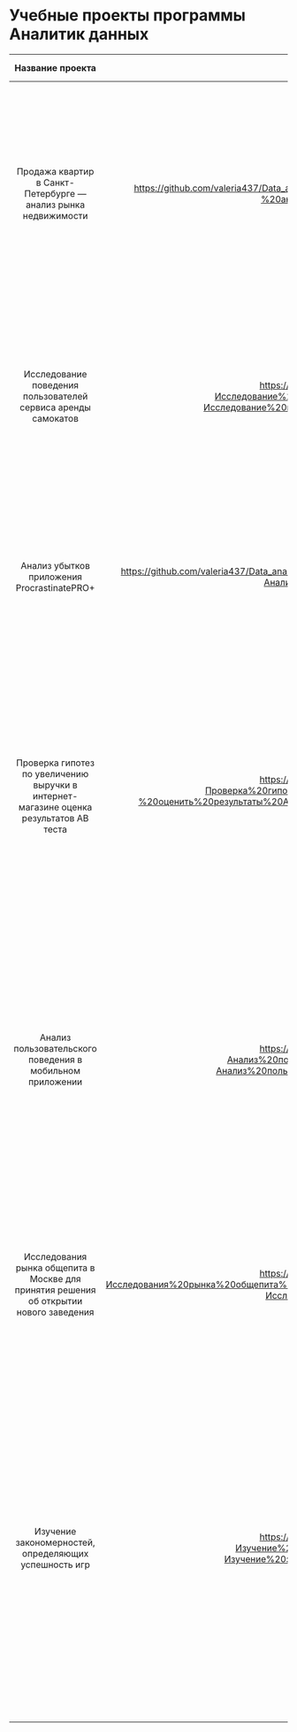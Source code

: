 # **Учебные проекты программы Аналитик данных**

|Название проекта         | Ссылка       | Описание                     | Навыки и иснтрументы                     |  
| :--------------------: | :---------------------: |:---------------------------:|:---------------------------:|
| Продажа квартир в Санкт-Петербурге — анализ рынка недвижимости |https://github.com/valeria437/Data_analyst_yandex_praktikum/blob/main/Продажа%20квартир%20в%20Санкт-Петербурге%20—%20анализ%20рынка%20недвижимости/Продажа%20квартир.ipynb|На основе данных сервиса Яндекс.Недвижимость определена рыночная стоимость объектов недвижимости разного типа, типичные параметры квартир, в зависимости от удаленности от центра. Проведена предобработка данных. Добавлены новые данные. Построены гистограммы, боксплоты, диаграммы рассеивания  | Python, Pandas , библиотеки plotly, matplotlib, предобработка данных, исследовательский анализ данных, визуализация данных |
|Исследование поведения пользователей сервиса аренды самокатов | https://github.com/valeria437/Data_analyst_yandex_praktikum/blob/main/Исследование%20поведения%20пользователей%20сенрвиса%20аренды%20самокатов/Исследование%20поведения%20пользователей%20сенрвиса%20аренды%20самокатов.ipynb|Проведен предварительный анализ использования тарифов на выборке клиентов сервиса самокатов, проанализировано поведение клиентов при использовании услуг. Проведена предобработка данных, их анализ. Проверены статистические гипотезы на основе имеющихся данных |  Python, Pandas, Мatplotlib, NumPy, SciPy, описательная статистика, проверка статистических гипотез|
|Анализ убытков приложения ProcrastinatePRO+ |https://github.com/valeria437/Data_analyst_yandex_praktikum/blob/main/Анализ%20убытков%20приложения%20ProcrastinatePRO%2B/Анализ%20убытков%20приложения%20ProcrastinatePRO%2B.ipynb | Проведен анализ данных от ProcrastinatePRO+. Рассчитаны различные метрики, использован когортный анализ: LTV, CAC, Retention rate, DAU, WAU, MAU и т.д. Использованы уже написанные ранее функции расчёта метрик. Сделаны правильные выводы по полученным данным| Python, Pandas, Matplotlib, когортный анализ, юнит-экономика, продуктовые метрики, Seaborn |
|Проверка гипотез по увеличению выручки в интернет-магазине оценка результатов AB теста | https://github.com/valeria437/Data_analyst_yandex_praktikum/blob/main/Проверка%20гипотез%20по%20увеличению%20выручки%20в%20интернет-магазине%20—%20оценить%20результаты%20AB%20теста/Проверка%20гипотез%20по%20увеличению%20выручки%20в%20интернет-магазине%20.ipynb|Проведена приоритизация гипотез по фреймворкам ICE и RICE. Затем провел анализ результатов A/B-теста, построил графики кумулятивной выручки, среднего чека, конверсии по группам, а затем посчитал статистическую значимость различий конверсий и средних чеков по сырым и очищенным данным. На основании анализа мной было принято решение о нецелесообразности дальнейшего проведения теста| Python, Pandas, Matplotlib, SciPy, A/B-тестирование, проверка статистических гипотез |
|Анализ пользовательского поведения в мобильном приложении |https://github.com/valeria437/Data_analyst_yandex_praktikum/blob/main/Анализ%20пользовательского%20поведения%20в%20мобильном%20приложении/Анализ%20пользовательского%20поведения%20в%20мобильном%20приложении.ipynb |В данном проекте мной были изучены принципы событийной аналитики. Я построил воронку продаж, исследовал путь пользователей до покупки. Проанализировал результаты A/B-теста введения новых шрифтов. Сравнил 2 контрольных группы между собой, убедился в правильном разделении трафика, а затем сравнил с тестовой группой Выявлено, что новый шрифт значительно не повлияет на поведение пользователей | А/В-тестирование, Python, Pandas, Matplotlib, Seaborn, событийная аналитика, продуктовые метрики, Plotly, проверка статистических гипотез, визуализация данных |
|Исследования рынка общепита в Москве для принятия решения об открытии нового заведения | https://github.com/valeria437/Data_analyst_yandex_praktikum/blob/main/Исследования%20рынка%20общепита%20в%20Москве%20для%20принятия%20решения%20об%20открытии%20нового%20заведения/Исследования%20рынка%20общепита%20в%20Москве%20.ipynb| Подготовлено исследование рынка на основе открытых данных о заведениях общественного питания Москвы, визуализированы полученные данные. На основе данных выбрано место для открытия новой кофейни. В построении графиков я использованы библиотеки seaborn и plotly| Python, Pandas, Seaborn, Plotly, визуализация данных |
|Изучение закономерностей, определяющих успешность игр | https://github.com/valeria437/Data_analyst_yandex_praktikum/blob/main/Изучение%20закономерностей%2C%20определяющих%20успешность%20игр/Изучение%20закономерностей%2C%20определяющих%20успешность%20игр.ipynb|Выявлены параметры, определяющие успешность игры в разных регионах мира. На основании этого подготовлен отчет для магазина компьютерных игр для планирования рекламных кампаний. Проведена предобработка данных, анализ. Выбран актуальный период для анализа. Составлены портреты пользователей каждого региона. Проверены гипотезы: средние пользовательские рейтинги платформ Xbox One и PC одинаковые; средние пользовательские рейтинги жанров Action и Sports разные. При анализе использовал критерий Стьюдента для независимых выборок | Python, Pandas, NumPy, Matplotlib, предобработка данных, исследовательский анализ данных, описательная статистика, проверка статестических гипотез |
